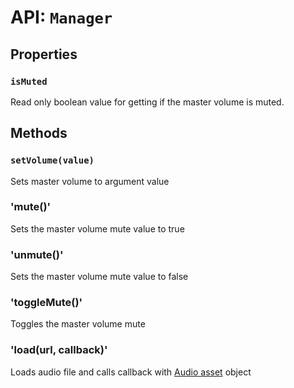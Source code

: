 # API: `Manager`

Properties
----------

### `isMuted`

Read only boolean value for getting if the master volume is muted.

Methods
-------

### `setVolume(value)`

Sets master volume to argument value

### 'mute()'

Sets the master volume mute value to true

### 'unmute()'

Sets the master volume mute value to false

### 'toggleMute()'

Toggles the master volume mute

### 'load(url, callback)'

Loads audio file and calls callback with [Audio asset](/docs/audio-asset.md) object
